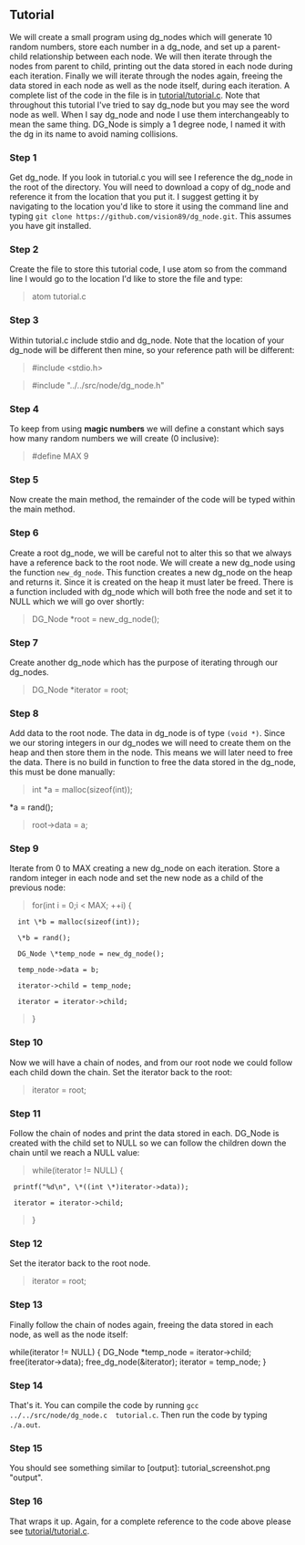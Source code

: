 ## Tutorial
We will create a small program using dg_nodes which will generate 10 random numbers, store each number in a dg_node, and set up a parent-child relationship between each node.  We will then iterate through the nodes from parent to child, printing out the data stored in each node during each iteration.  Finally we will iterate through the nodes again, freeing the data stored in each node as well as the node itself, during each iteration.
A complete list of the code in the file is in [tutorial/tutorial.c](tutorial/tutorial.c).
Note that throughout this tutorial I've tried to say dg_node but you may see the word node as well.  When I say dg_node and node I use them interchangeably to mean the same thing.  DG_Node is simply a 1 degree node, I named it with the dg in its name to avoid naming collisions.

### Step 1
Get dg_node.  If you look in tutorial.c you will see I reference the dg_node in the root of the directory.  You will need to download a copy of dg_node and reference it from the location that you put it.  I suggest getting it by navigating to the location you'd like to store it using the command line and typing `git clone https://github.com/vision89/dg_node.git`.  This assumes you have git installed.

### Step 2
Create the file to store this tutorial code, I use atom so from the command line I would go to the location I'd like to store the file and type:

  > atom tutorial.c

### Step 3
Within tutorial.c include stdio and dg_node.  Note that the location of your dg_node will be different then mine, so your reference path will be different:

  >#include <stdio.h>

  >#include "../../src/node/dg_node.h"

### Step 4
To keep from using **magic numbers** we will define a constant which says how many random numbers we will create (0 inclusive):

  > #define MAX 9

### Step 5
Now create the main method, the remainder of the code will be typed within the main method.

### Step 6
Create a root dg_node, we will be careful not to alter this so that we always have a reference back to the root node.  We will create a new dg_node using the function `new_dg_node`.  This function creates a new dg_node on the heap and returns it.  Since it is created on the heap it must later be freed.  There is a function included with dg_node which will both free the node and set it to NULL which we will go over shortly:

  > DG_Node \*root = new_dg_node();

### Step 7
Create another dg_node which has the purpose of iterating through our dg_nodes.

  > DG_Node \*iterator = root;

### Step 8
Add data to the root node.  The data in dg_node is of type `(void *)`.  Since we our storing integers in our dg_nodes we will need to create them on the heap and then store them in the node.  This means we will later need to free the data.  There is no build in function to free the data stored in the dg_node, this must be done manually:

  > int \*a = malloc(sizeof(int));

   \*a = rand();

  > root->data = a;

### Step 9
Iterate from 0 to MAX creating a new dg_node on each iteration.  Store a random integer in each node and set the new node as a child of the previous node:

  > for(int i = 0;i < MAX; ++i) {

      int \*b = malloc(sizeof(int));

      \*b = rand();

      DG_Node \*temp_node = new_dg_node();

      temp_node->data = b;

      iterator->child = temp_node;

      iterator = iterator->child;

  > }

### Step 10
Now we will have a chain of nodes, and from our root node we could follow each child down the chain.  Set the iterator back to the root:

  > iterator = root;

### Step 11
Follow the chain of nodes and print the data stored in each.  DG_Node is created with the child set to NULL so we can follow the children down the chain until we reach a NULL value:

  > while(iterator != NULL) {

     printf("%d\n", \*((int \*)iterator->data));

     iterator = iterator->child;

  > }

### Step 12
Set the iterator back to the root node.

  > iterator = root;

### Step 13
Finally follow the chain of nodes again, freeing the data stored in each node, as well as the node itself:

>

  while(iterator != NULL) {
     DG_Node \*temp_node = iterator->child;
     free(iterator->data);
     free_dg_node(&iterator);
     iterator = temp_node;
   }

> 

### Step 14
That's it.  You can compile the code by running `gcc ../../src/node/dg_node.c  tutorial.c`.  Then run the code by typing `./a.out`.

### Step 15
You should see something similar to [output]: tutorial_screenshot.png "output".

### Step 16
That wraps it up.  Again, for a complete reference to the code above please see [tutorial/tutorial.c](tutorial/tutorial.c).
